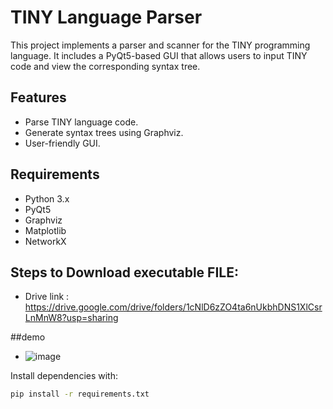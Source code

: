# TINY Language Parser

This project implements a parser and scanner for the TINY programming language. It includes a PyQt5-based GUI that allows users to input TINY code and view the corresponding syntax tree.

## Features
- Parse TINY language code.
- Generate syntax trees using Graphviz.
- User-friendly GUI.

## Requirements
- Python 3.x
- PyQt5
- Graphviz
- Matplotlib
- NetworkX

## Steps to Download executable FILE:
- Drive link : https://drive.google.com/drive/folders/1cNlD6zZO4ta6nUkbhDNS1XlCsrLnMnW8?usp=sharing

##demo 
- ![image](https://github.com/user-attachments/assets/8139ff85-0975-4338-8018-3e1690c5bd9e)

Install dependencies with:
```bash
pip install -r requirements.txt


